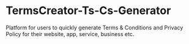# TermsCreator-Ts-Cs-Generator
Platform for users to quickly generate Terms & Conditions and Privacy Policy for their website, app, service, business etc.
